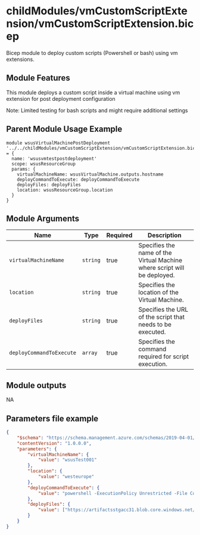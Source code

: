# childModules/vmCustomScriptExtension/vmCustomScriptExtension.bicep
Bicep module to deploy custom scripts (Powershell or bash) using vm extensions.

## Module Features
This module deploys a custom script inside a virtual machine using vm extension for post deployment configuration

Note: Limited testing for bash scripts and might require additional settings

## Parent Module Usage Example
```bicep
module wsusVirtualMachinePostDeployment '../../childModules/vmCustomScriptExtension/vmCustomScriptExtension.bicep' = {
  name: 'wsusvmtestpostdeployment'
  scope: wsusResourceGroup
  params: {
    virtualMachineName: wsusVirtualMachine.outputs.hostname
    deployCommandToExecute: deployCommandToExecute
    deployFiles: deployFiles
    location: wsusResourceGroup.location 
  }
}
```

## Module Arguments

| Name | Type | Required | Description |
| --- | --- | --- | --- |
| `virtualMachineName` | `string` | true | Specifies the name of the Virtual Machine where script will be deployed. |
| `location` | `string` | true | Specifies the location of the Virtual Machine. |
| `deployFiles` | `string` | true | Specifies the URL of the script that needs to be executed. |
| `deployCommandToExecute` | `array` | true | Specifies the command required for script execution. |

## Module outputs
NA

## Parameters file example
```json
{
    "$schema": "https://schema.management.azure.com/schemas/2019-04-01/deploymentParameters.json#",
    "contentVersion": "1.0.0.0",
    "parameters": {
        "virtualMachineName": {
            "value": "wsusTest001"
        },
        "location": {
            "value": "westeurope"
        },
        "deployCommandToExecute": {
            "value": "powershell -ExecutionPolicy Unrestricted -File Configure-WsusServer.ps1"
        },
        "deployFiles": {
            "value": ["https://artifactsstgacc31.blob.core.windows.net/scripts/Configure-WsusServer.ps1"]
        }
    }
}
```